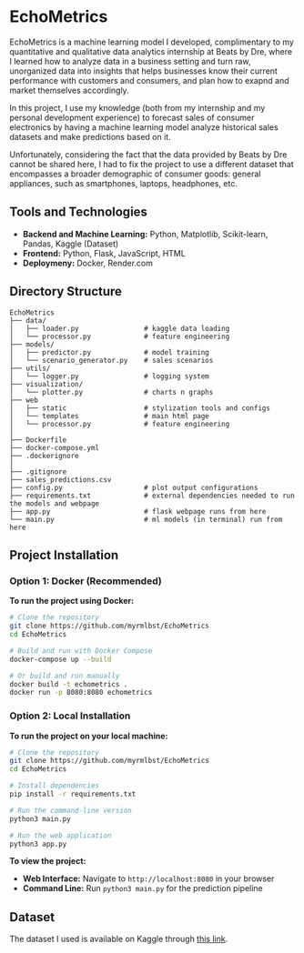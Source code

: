 # EchoMetrics
EchoMetrics is a machine learning model I developed, complimentary to my quantitative and qualitative data analytics internship at Beats by Dre, where I learned how to analyze data in a business setting and turn raw, unorganized data into insights that helps businesses know their current performance with customers and consumers, and plan how to exapnd and market themselves accordingly.

In this project, I use my knowledge (both from my internship and my personal development experience) to forecast sales of consumer electronics by having a machine learning model analyze historical sales datasets and make predictions based on it.

Unfortunately, considering the fact that the data provided by Beats by Dre cannot be shared here, I had to fix the project to use a different dataset that encompasses a broader demographic of consumer goods: general appliances, such as smartphones, laptops, headphones, etc.

## Tools and Technologies
- **Backend and Machine Learning:** Python, Matplotlib, Scikit-learn, Pandas, Kaggle (Dataset)
- **Frontend:** Python, Flask, JavaScript, HTML
- **Deploymeny:** Docker, Render.com

## Directory Structure
```
EchoMetrics
├── data/
│   ├── loader.py                # kaggle data loading
│   └── processor.py             # feature engineering
├── models/
│   ├── predictor.py             # model training
│   └── scenario_generator.py    # sales scenarios
├── utils/
│   └── logger.py                # logging system
├── visualization/
│   └── plotter.py               # charts n graphs
├── web
│   ├── static                   # stylization tools and configs
│   └── templates                # main html page
│   └── processor.py             # feature engineering
│ 
├── Dockerfile
├── docker-compose.yml
├── .dockerignore
│ 
├── .gitignore
├── sales_predictions.csv
├── config.py                    # plot output configurations
├── requirements.txt             # external dependencies needed to run the models and webpage
├── app.py                       # flask webpage runs from here
└── main.py                      # ml models (in terminal) run from here
```

## Project Installation

### Option 1: Docker (Recommended)
**To run the project using Docker:**
```bash
# Clone the repository
git clone https://github.com/myrmlbst/EchoMetrics
cd EchoMetrics

# Build and run with Docker Compose
docker-compose up --build

# Or build and run manually
docker build -t echometrics .
docker run -p 8080:8080 echometrics
```

### Option 2: Local Installation
**To run the project on your local machine:**
```bash
# Clone the repository
git clone https://github.com/myrmlbst/EchoMetrics
cd EchoMetrics

# Install dependencies
pip install -r requirements.txt

# Run the command-line version
python3 main.py

# Run the web application
python3 app.py
```

**To view the project:**
- **Web Interface:** Navigate to `http://localhost:8080` in your browser
- **Command Line:** Run `python3 main.py` for the prediction pipeline

## Dataset
The dataset I used is available on Kaggle through [this link](https://www.kaggle.com/datasets/rabieelkharoua/consumer-electronics-sales-dataset?resource=download).
